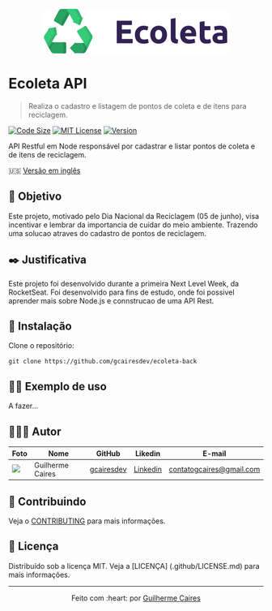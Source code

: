 <p align="center">
    <img src="img/logo.svg"></img>
</p>

# Ecoleta API
> Realiza o cadastro e listagem de pontos de coleta e de itens para reciclagem.

[![Code Size][code-size]][code-url]
[![MIT License][MIT-license]][MIT-url]
[![Version][version]][version-url]

API Restful em Node responsável por cadastrar e listar pontos de coleta e de itens de reciclagem.

🇺🇸 [Versão em inglês](../README.md)

## :dart: Objetivo

Este projeto, motivado pelo Dia Nacional da Reciclagem (05 de junho), visa incentivar e lembrar da importancia de cuidar do meio ambiente. Trazendo uma solucao atraves do cadastro de pontos de reciclagem.

## :black_nib: Justificativa

Este projeto foi desenvolvido durante a primeira Next Level Week, da RocketSeat. Foi desenvolvido para fins de estudo, onde foi possivel aprender mais sobre Node.js e connstrucao de uma API Rest.

## :construction_worker: Instalação

Clone o repositório:

```git
git clone https://github.com/gcairesdev/ecoleta-back
```

## 👨‍🏫 Exemplo de uso

A fazer...

## 👨🏼‍💻 Autor

Foto | Nome | GitHub | Likedin | E-mail
---- | ---- | ------ | ------- | ------
<img src="https://avatars1.githubusercontent.com/u/54117888?s=460&u=aa7d6143c4e1fdab1ffa6e5fd5ebfe64572f2eae&v=4" width="100px"> | Guilherme Caires | [gcairesdev](https://github.com/gcairesdev) | [Linkedin](https://linkedin.com/in/guilherme-caires/) | contatogcaires@gmail.com

## 🤝 Contribuindo

Veja o [CONTRIBUTING](.github/CONTRIBUTING.md) para mais informações.

## :page_facing_up: Licença

Distribuído sob a licença MIT.  Veja a [LICENÇA] (.github/LICENSE.md) para mais informações.

---

<p align="center">
    Feito com :heart: por <a href="https://github.com/gcairesdev">Guilherme Caires</a>
</p>

<!-- Markdown link & img dfn's -->
[code-size]: https://img.shields.io/github/languages/code-size/gcairesdev/ecoleta-back
[code-url]: https://github.com/gcairesdev/ecoleta-back

[MIT-license]: https://img.shields.io/github/license/gcairesdev/ecoleta-back
[MIT-url]: https://github.com/gcairesdev/ecoleta-back/blob/master/LICENSE.md

[version]: https://img.shields.io/github/v/release/gcairesdev/ecoleta-back?include_prereleases
[version-url]: https://github.com/gcairesdev/ecoleta-back